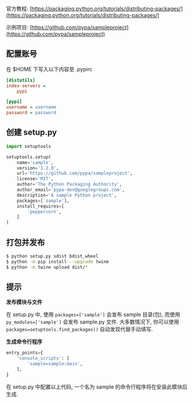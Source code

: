 官方教程: [https://packaging.python.org/tutorials/distributing-packages/](https://packaging.python.org/tutorials/distributing-packages/)

示例项目: [https://github.com/pypa/sampleproject](https://github.com/pypa/sampleproject)

## 配置账号

在 $HOME 下写入以下内容至 .pypirc

```ini
[distutils]
index-servers =
    pypi

[pypi]
username = username
password = password
```

## 创建 setup.py

```py
import setuptools

setuptools.setup(
    name='sample',
    version='1.2.0',
    url='https://github.com/pypa/sampleproject',
    license='MIT',
    author='The Python Packaging Authority',
    author_email='pypa-dev@googlegroups.com',
    description='A sample Python project',
    packages=['sample'],
    install_requires=[
        'peppercorn',
    ]
)
```

## 打包并发布

```sh
$ python setup.py sdist bdist_wheel
$ python -m pip install --upgrade twine
$ python -m twine upload dist/*
```

## 提示

**发布模块与文件**

在 setup.py 中, 使用 `packages=['sample']` 会发布 sample 目录(包), 而使用 `py_modules=['sample']` 会发布 sample.py 文件. 大多数情况下, 你可以使用 `packages=setuptools.find_packages()` 自动发现代替手动填写.


**生成命令行程序**

```py
entry_points={
    'console_scripts': [
        'sample=sample:main',
    ],
}
```
在 setup.py 中配置以上代码, 一个名为 sample 的命令行程序将在安装此模块后生成.
